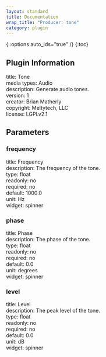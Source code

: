 ```yaml
---
layout: standard
title: Documentation
wrap_title: "Producer: tone"
category: plugin
---
```

{::options auto_ids="true" /}
{:toc}

## Plugin Information

title: Tone  
media types:
Audio  
description: Generate audio tones.  
version: 1  
creator: Brian Matherly  
copyright: Meltytech, LLC  
license: LGPLv2.1  

## Parameters

### frequency

title: Frequency    
description:
The frequency of the tone.  
type: float  
readonly: no  
required: no  
default: 1000.0  
unit: Hz  
widget: spinner  

### phase

title: Phase    
description:
The phase of the tone.  
type: float  
readonly: no  
required: no  
default: 0.0  
unit: degrees  
widget: spinner  

### level

title: Level    
description:
The peak level of the tone.  
type: float  
readonly: no  
required: no  
default: 0.0  
unit: dB  
widget: spinner  

